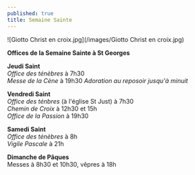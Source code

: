 ```yaml
---
published: true
title: Semaine Sainte
---
```


![Giotto Christ en croix.jpg](/images/Giotto Christ en croix.jpg)

**Offices de la Semaine Sainte à St Georges**  

**Jeudi Saint**  
*Office des ténèbres* à 7h30  
*Messe de la Cène* à 19h30
*Adoration au reposoir jusqu'à minuit*

**Vendredi Saint**  
*Office des ténbres* (à l'église St Just) à 7h30  
*Chemin de Croix* à 12h30 et 15h  
*Office de la Passion* à 19h30

**Samedi Saint**  
*Office des ténèbres* à 8h  
*Vigile Pascale* à 21h

**Dimanche de Pâques**  
Messes à 8h30 et 10h30, vêpres à 18h
